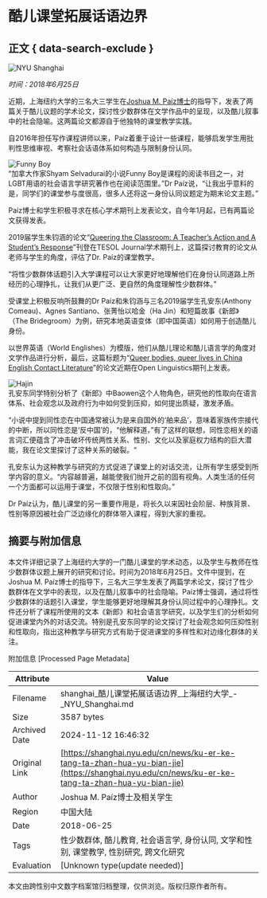 # 酷儿课堂拓展话语边界

## 正文 { data-search-exclude }


![NYU Shanghai](https://cdn.shanghai.nyu.edu/sites/default/files/styles/wide/public/field/image/questioning-940.jpg?itok=aFny3vSU)

*时间：2018年6月25日*

近期，上海纽约大学的三名大三学生在[Joshua M. Paíz博士](https://shanghai.nyu.edu/academics/faculty/directory/joshua-paiz)的指导下，发表了两篇关于酷儿议题的学术论文，探讨性少数群体在文学作品中的呈现，以及酷儿叙事中的社会隐喻。这两篇论文都源自于他独特的课堂教学实践。

自2016年担任写作课程讲师以来，Paíz着重于设计一些课程，能够启发学生用批判性思维审视、考察社会话语体系如何构造与限制身份认同。

![Funny Boy](https://cdn.shanghai.nyu.edu/sites/default/files/media/funnyboy-330.jpg)  
“加拿大作家Shyam Selvadurai的小说Funny Boy是课程的阅读书目之一，对LGBT用语的社会语言学研究著作也在阅读范围里。”Dr Paíz说，“让我出乎意料的是，同学们的课堂参与度很高，很多人还将这一身份认同议题定为期末论文主题。”

Paíz博士和学生积极寻求在核心学术期刊上发表论文，自今年1月起，已有两篇论文获得发表。

2019届学生朱钧涵的论文“[Queering the Classroom: A Teacher’s Action and A Student’s Response](https://onlinelibrary.wiley.com/doi/abs/10.1002/tesj.371)”刊登在TESOL Journal学术期刊上，这篇探讨教育的论文从老师与学生的角度，评估了Dr. Paíz的课堂教学。

“将性少数群体话题引入大学课程可以让大家更好地理解他们在身份认同道路上所经历的心理挣扎，让我们从更广泛、更自然的角度理解性少数群体。”

受课堂上积极反响所鼓舞的Dr Paíz和朱钧涵与三名2019届学生孔安东(Anthony Comeau)、Agnes Santiano、张菁怡以哈金（Ha Jin）和短篇故事《新郎》（The Bridegroom）为例，研究本地英语变体（即中国英语）如何用于创造酷儿身份。

以世界英语（World Englishes）为模版，他们从酷儿理论和酷儿语言学的角度对文学作品进行分析，最后，这篇标题为“[Queer bodies, queer lives in China English Contact Literature](https://www.degruyter.com/view/j/opli.2018.4.issue-1/opli-2018-0008/opli-2018-0008.xml?format=INT)”的论文近期在Open Linguistics期刊上发表。

![Hajin](https://cdn.shanghai.nyu.edu/sites/default/files/media/hajin-230.jpg)  
孔安东同学特别分析了《新郎》中Baowen这个人物角色，研究他的性取向在语言体系、社会观念以及政府行为中如何受到压抑，如何提出质疑，激发矛盾。

“小说中提到同性恋在中国通常被认为是来自国外的‘舶来品’，意味着家族传宗接代的中断，所以同性恋是‘反中国’的，“他解释道，”有了这样的联想，同性恋相关的语言词汇便蕴含了冲击破坏传统两性关系、性别、文化以及家庭权力结构的巨大潜能，我在论文里探讨了这种关系的破裂。“

孔安东认为这种教学与研究的方式促进了课堂上的对话交流，让所有学生感受到所学内容的意义。“内容越普遍，越能使我们抛开之前的固有视角。人类生活的任何一个方面都可以运用于课堂，不仅限于性别和性取向。”

Dr Paíz认为，酷儿课堂的另一重要作用是，将长久以来因社会阶层、种族背景、性别等原因被社会广泛边缘化的群体带入课程，得到大家的重视。

## 摘要与附加信息

<!-- tcd_abstract -->
本文件详细记录了上海纽约大学的一门酷儿课堂的学术动态，以及学生与教师在性少数群体议题上展开的研究和讨论。时间为2018年6月25日。文件中提到，在Joshua M. Paíz博士的指导下，三名大三学生发表了两篇学术论文，探讨了性少数群体在文学中的表现，以及在酷儿叙事中的社会隐喻。Paíz博士强调，通过将性少数群体的话题引入课堂，学生能够更好地理解其身份认同过程中的心理挣扎。文件还分析了课程所使用的文本《新郎》和社会语言学研究，以及学生们的分析如何促进课堂内外的对话交流。特别是孔安东同学的论文探讨了社会观念如何压抑性别和性取向，指出这种教学与研究方式有助于促进课堂的多样性和对边缘化群体的关注。
<!-- tcd_abstract_end -->

附加信息 [Processed Page Metadata]

| Attribute       | Value                                  |
|-----------------|----------------------------------------|
| Filename        | shanghai_酷儿课堂拓展话语边界_上海纽约大学_-_NYU_Shanghai.md                             |
| Size            | 3587 bytes                           |
| Archived Date   | 2024-11-12 16:46:32                             |
| Original Link   | [https://shanghai.nyu.edu/cn/news/ku-er-ke-tang-ta-zhan-hua-yu-bian-jie](https://shanghai.nyu.edu/cn/news/ku-er-ke-tang-ta-zhan-hua-yu-bian-jie)                       |
| Author          | Joshua M. Paíz博士及相关学生                               |
| Region          | 中国大陆                               |
| Date            | 2018-06-25                                 |
| Tags            | 性少数群体, 酷儿教育, 社会语言学, 身份认同, 文学和性别, 课堂教学, 性别研究, 跨文化研究                                 |
| Evaluation            | [Unknown type(update needed)]                                 |
<!-- tcd_table_end -->

本文由跨性别中文数字档案馆归档整理，仅供浏览。版权归原作者所有。
